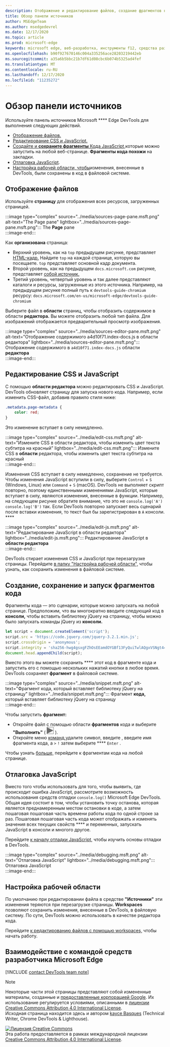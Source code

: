 ```yaml
---
description: Отображение и редактирование файлов, создание фрагментов кода, отладка JavaScript и настройка рабочих пространств в панели источников Microsoft Edge DevTools.
title: Обзор панели источников
author: MSEdgeTeam
ms.author: msedgedevrel
ms.date: 12/17/2020
ms.topic: article
ms.prod: microsoft-edge
keywords: microsoft edge, веб-разработка, инструменты f12, средства разработчика
ms.openlocfilehash: b90f927670146c004a335256ace28203219442eb
ms.sourcegitcommit: a35a6b5bbc21b7df61d08cbc6b074b5325ad4fef
ms.translationtype: MT
ms.contentlocale: ru-RU
ms.lasthandoff: 12/17/2020
ms.locfileid: "11235272"
---
```

<!-- Copyright Kayce Basques 

   Licensed under the Apache License, Version 2.0 (the "License");
   you may not use this file except in compliance with the License.
   You may obtain a copy of the License at

       https://www.apache.org/licenses/LICENSE-2.0

   Unless required by applicable law or agreed to in writing, software
   distributed under the License is distributed on an "AS IS" BASIS,
   WITHOUT WARRANTIES OR CONDITIONS OF ANY KIND, either express or implied.
   See the License for the specific language governing permissions and
   limitations under the License.  -->

# Обзор панели источников  

Используйте панель источников Microsoft **** Edge DevTools для выполнения следующих действий.  

*   [Отображение файлов.](#display-files)  
*   [Редактирование CSS и JavaScript.](#edit-css-and-javascript)  
*   [Создайте и **сохраните фрагменты** Кода JavaScript,](#create-save-and-run-snippets)которые можно запустить на любой веб-странице.  **Фрагменты кода похожи** на закладки.  
*   [Отлаговка JavaScript](#debug-javascript).  
*   [Настройка рабочей области, чтобы](#set-up-a-workspace)изменения, внесенные в DevTools, были сохранены в код в файловой системе.  
    
## Отображение файлов  

Используйте **страницу** для отображения всех ресурсов, загруженных страницей.

:::image type="complex" source="../media/sources-page-pane.msft.png" alt-text="The Page pane" lightbox="../media/sources-page-pane.msft.png":::
   The **Page** pane  
:::image-end:::  

Как **организована** страница:  
*   Верхний уровень, как на `top` предыдущем рисунке, представляет [HTML-кадр.][W3CHtml4Frames]  Найдите `top` на каждой странице, которую вы посещаете.  `top` представляет основной кадр документа.  
*   Второй уровень, как на предыдущем `docs.microsoft.com` рисунке, представляет [собой источник.][HtmlstandardOrigin]  
*   Третий уровень, четвертый уровень и так далее представляют каталоги и ресурсы, загруженные из этого источника.  Например, на предыдущем рисунке полный путь к `devtools-guide-chromium` ресурсу: `docs.microsoft.com/en-us/microsoft-edge/devtools-guide-chromium`  
    
Выберите файл в **области** страниц, чтобы отобразить содержимое в области **редактора.**  Вы можете отобразить любой тип файла.  Для изображений отображается предварительный просмотр изображения.  

:::image type="complex" source="../media/sources-editor-pane.msft.png" alt-text="Отображение содержимого a4d10f71.index-docs.js в области редактора" lightbox="../media/sources-editor-pane.msft.png":::
   Отображение содержимого в `a4d10f71.index-docs.js` области **редактора**  
:::image-end:::  

## Редактирование CSS и JavaScript  

С помощью **области редактора** можно редактировать CSS и JavaScript.  DevTools обновляет страницу для запуска нового кода.  Например, если изменить CSS-файл, добавив правило стиля ниже:

```css
.metadata.page-metadata {
    color: red;
}
```

Это изменение вступает в силу немедленно.

:::image type="complex" source="../media/edit-css.msft.png" alt-text="Измените CSS в области редактора, чтобы изменить цвет текста субтитра на красный" lightbox="../media/edit-css.msft.png":::
   Измените CSS в **области** редактора, чтобы изменить цвет текста субтитра на красный  
:::image-end:::  

Изменения CSS вступает в силу немедленно, сохранение не требуется.  Чтобы изменения JavaScript вступили в силу, выберите `Control` + `S` \(Windows, Linux\) или `Command` + `S` \(macOS\).  DevTools не выполняет скрипт повторно, поэтому единственными изменениями JavaScript, которые вступает в силу, являются изменения, внесенные в функции.  Например, на следующем рисунке обратите внимание, что это не `console.log('A')` `console.log('B')` так.  Если DevTools повторно запускает весь сценарий после вставки изменения, то текст был бы зарегистрирован в `A` консоли. ****  

:::image type="complex" source="../media/edit-js.msft.png" alt-text="Редактирование JavaScript в области редактора" lightbox="../media/edit-js.msft.png":::
   Редактирование JavaScript в **области редактора**  
:::image-end:::  

DevTools стирает изменения CSS и JavaScript при перезагрузке страницы.  Перейдите [в папку "Настройка рабочей области",](#set-up-a-workspace) чтобы узнать, как сохранить изменения в файловой системе.  

## Создание, сохранение и запуск фрагментов кода  

Фрагменты кода — это сценарии, которые можно запускать на любой странице.  Предположим, что вы многократно вводите следующий код в **консоли,** чтобы вставить библиотеку jQuery на страницу, чтобы можно было запускать команды jQuery из **консоли.**  

```javascript
let script = document.createElement('script');
script.src = 'https://code.jquery.com/jquery-3.2.1.min.js';
script.crossOrigin = 'anonymous';
script.integrity = 'sha256-hwg4gsxgFZhOsEEamdOYGBf13FyQuiTwlAQgxVSNgt4=';
document.head.appendChild(script);
```  

Вместо этого вы можете сохранить **** этот код в фрагменте кода и запустить его с помощью нескольких нажатий кнопки в любое время.  DevTools сохраняет **фрагмент** в файловой системе.  

:::image type="complex" source="../media/snippet.msft.png" alt-text="Фрагмент кода, который вставляет библиотеку jQuery на страницу" lightbox="../media/snippet.msft.png":::
   Фрагмент **кода,** который вставляет библиотеку jQuery на страницу  
:::image-end:::  

Чтобы запустить **фрагмент:**

*   Откройте файл с помощью области **фрагментов** кода и выберите **"Выполнить"** \( ![ Кнопка "Выполнить" ][ImageRunIcon] \).  
*   Откройте меню [команд,][DevtoolsGuideChromiumCommandMenuIndex]удалите символ, введите , введите имя фрагмента кода, а `>` `!` затем выберите **** `Enter` .  
    
Чтобы узнать [больше,][DevtoolsGuideChromiumJavascriptSnippets] перейдите к фрагментам кода на любой странице.

## Отлаговка JavaScript  

Вместо того чтобы использовать для того, чтобы выявить, где происходит ошибка JavaScript, рассмотрите возможность использования средств отладки `console.log()` Microsoft Edge DevTools.  Общая идея состоит в том, чтобы установить точку останова, которая является преднамеренным местом остановки в коде, а затем пошаговая пошаговая часть времени работы кода по одной строке за раз.  Пошаговая пошаговая часть кода может отображать и изменять значения всех текущих свойств **** и переменных, запускать JavaScript в консоли и многого другое.

Перейдите [к началу отладки JavaScript,][DevtoolsGuideChromiumJavascriptIndex] чтобы изучить основы отладки в DevTools.

:::image type="complex" source="../media/debugging.msft.png" alt-text="Отлаговка JavaScript" lightbox="../media/debugging.msft.png":::
   Отлаговка JavaScript  
:::image-end:::  

## Настройка рабочей области  

По умолчанию при редактировании файла в средстве **"Источники"** эти изменения теряются при перезагрузке страницы.  **Workspaces** позволяют сохранить изменения, внесенные в DevTools, в файловую систему.  По сути, DevTools можно использовать в качестве редактора кода.

Перейдите [к редактированию файлов с помощью workspaces,][DevtoolsGuideChromiumWorkspacesIndex] чтобы начать работу.

## Взаимодействие с командой средств разработчика Microsoft Edge  

[!INCLUDE [contact DevTools team note](../includes/contact-devtools-team-note.md)]  

<!-- image links -->  

[ImageRunIcon]: ../media/run-snippet-icon.msft.png  

<!-- links -->  

[DevtoolsGuideChromiumCommandMenuIndex]: ../command-menu/index.md "Запуск команд с помощью меню команд Microsoft Edge DevTools | Документы Майкрософт"  
[DevtoolsGuideChromiumJavascriptIndex]: ../javascript/index.md "Начало отладки JavaScript в Microsoft Edge DevTools | Документы Майкрософт"  
[DevtoolsGuideChromiumJavascriptSnippets]: ../javascript/snippets.md "Запуск фрагментов Кода JavaScript на любой странице с Помощью Microsoft Edge DevTools | Документы Майкрософт"  
[DevtoolsGuideChromiumWorkspacesIndex]: ../workspaces/index.md "Редактирование файлов с помощью workspaces | Документы Майкрософт"  

[HtmlstandardOrigin]: https://html.spec.whatwg.org/multipage/origin.html#origin "Origin | HTML Standard"  

[W3CHtml4Frames]: https://w3.org/TR/html401/present/frames.html "Frames | W3C"  

> [!NOTE]
> Некоторые части этой страницы представляют собой измененные материалы, созданные и [предоставленные корпорацией Google][GoogleSitePolicies]. Их использование регулируется условиями, описанными в [лицензии Creative Commons Attribution 4.0 International License][CCA4IL].  
> Исходная страница [](https://developers.google.com/web/tools/chrome-devtools/sources) находится здесь и автором [kayce Basques][KayceBasques] \(Technical Writer, Chrome DevTools \& Lighthouse\).  

[![Лицензия Creative Commons][CCby4Image]][CCA4IL]  
Эта работа предоставляется в рамках международной лицензии [Creative Commons Attribution 4.0 International License][CCA4IL].  

[CCA4IL]: https://creativecommons.org/licenses/by/4.0  
[CCby4Image]: https://i.creativecommons.org/l/by/4.0/88x31.png  
[GoogleSitePolicies]: https://developers.google.com/terms/site-policies  
[KayceBasques]: https://developers.google.com/web/resources/contributors/kaycebasques  
